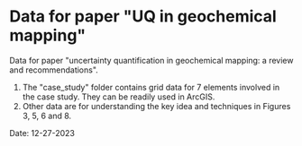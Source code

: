 # Data for paper "UQ in geochemical mapping"
Data for paper "uncertainty quantification in geochemical mapping: a review and recommendations".

1. The "case_study" folder contains grid data for 7 elements involved in the case study. They can be readily used in ArcGIS.
2. Other data are for understanding the key idea and techniques in Figures 3, 5, 6 and 8.

Date: 12-27-2023
